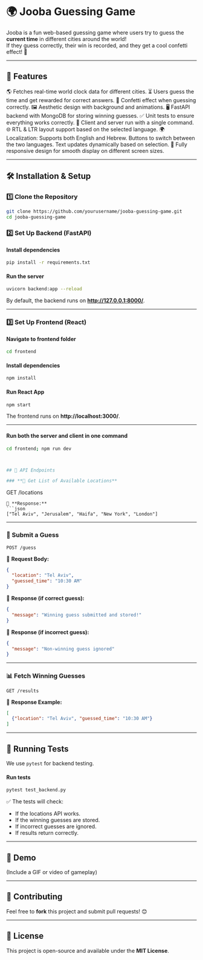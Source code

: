 
# 🌍 Jooba Guessing Game

Jooba is a fun web-based guessing game where users try to guess the **current time** in different cities around the world!  
If they guess correctly, their win is recorded, and they get a cool confetti effect! 🎉

---

## 🚀 Features

🌎 Fetches real-time world clock data for different cities.
⏳ Users guess the time and get rewarded for correct answers.
🎉 Confetti effect when guessing correctly.
🖼️ Aesthetic design with background and animations.
🖥️ FastAPI backend with MongoDB for storing winning guesses.
✅ Unit tests to ensure everything works correctly.
🔄 Client and server run with a single command.
🌐 RTL & LTR layout support based on the selected language.
🌍 Localization:
Supports both English and Hebrew.
Buttons to switch between the two languages.
Text updates dynamically based on selection.
📱 Fully responsive design for smooth display on different screen sizes.

---

## 🛠️ Installation & Setup

### **1️⃣ Clone the Repository**
```bash
git clone https://github.com/yourusername/jooba-guessing-game.git
cd jooba-guessing-game
```

### **2️⃣ Set Up Backend (FastAPI)**
#### **Install dependencies**
```bash
pip install -r requirements.txt
```

#### **Run the server**
```bash
uvicorn backend:app --reload
```
By default, the backend runs on **http://127.0.0.1:8000/**.

---

### **3️⃣ Set Up Frontend (React)**
#### **Navigate to frontend folder**
```bash
cd frontend
```

#### **Install dependencies**
```bash
npm install
```

#### **Run React App**
```bash
npm start
```
The frontend runs on **http://localhost:3000/**.

---

#### **Run both the server and client in one command**
```bash
cd frontend; npm run dev



## 📡 API Endpoints

### **📝 Get List of Available Locations**
```
GET /locations
```
📌 **Response:**
```json
["Tel Aviv", "Jerusalem", "Haifa", "New York", "London"]
```

---

### **🎯 Submit a Guess**
```
POST /guess
```
📌 **Request Body:**
```json
{
  "location": "Tel Aviv",
  "guessed_time": "10:30 AM"
}
```
📌 **Response (if correct guess):**
```json
{
  "message": "Winning guess submitted and stored!"
}
```
📌 **Response (if incorrect guess):**
```json
{
  "message": "Non-winning guess ignored"
}
```

---

### **📊 Fetch Winning Guesses**
```
GET /results
```
📌 **Response Example:**
```json
[
  {"location": "Tel Aviv", "guessed_time": "10:30 AM"}
]
```

---

## 🧪 Running Tests
We use `pytest` for backend testing.

#### **Run tests**
```bash
pytest test_backend.py
```

✅ The tests will check:
- If the locations API works.
- If the winning guesses are stored.
- If incorrect guesses are ignored.
- If results return correctly.

---

## 📸 Demo
(Include a GIF or video of gameplay)

---

## 🤝 Contributing
Feel free to **fork** this project and submit pull requests! 😊  

---

## 📜 License
This project is open-source and available under the **MIT License**.
